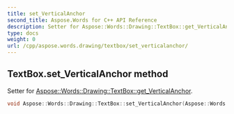 ```yaml
---
title: set_VerticalAnchor
second_title: Aspose.Words for C++ API Reference
description: Setter for Aspose::Words::Drawing::TextBox::get_VerticalAnchor. 
type: docs
weight: 0
url: /cpp/aspose.words.drawing/textbox/set_verticalanchor/
---
```

## TextBox.set_VerticalAnchor method


Setter for [Aspose::Words::Drawing::TextBox::get_VerticalAnchor](../get_verticalanchor/).

```cpp
void Aspose::Words::Drawing::TextBox::set_VerticalAnchor(Aspose::Words::Drawing::TextBoxAnchor value)
```

